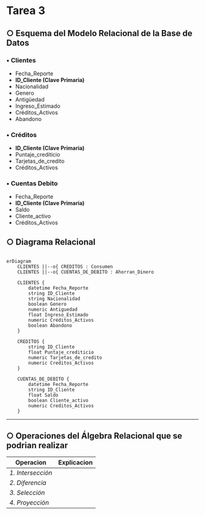 # Tarea 3
## ○ Esquema del Modelo Relacional de la Base de Datos

### • Clientes
  - Fecha_Reporte
  - **ID_Cliente (Clave Primaria)**
  - Nacionalidad
  - Genero
  - Antigüedad
  - Ingreso_Estimado
  - Créditos_Activos
  - Abandono

### • Créditos

 - **ID_Cliente (Clave Primaria)**
 - Puntaje_crediticio
 - Tarjetas_de_credito
 - Créditos_Activos

### • Cuentas Debito

 - Fecha_Reporte
 - **ID_Cliente (Clave Primaria)**
 - Saldo
 - Cliente_activo
 - Créditos_Activos

## ○ Diagrama Relacional

```mermaid

erDiagram
    CLIENTES ||--o{ CREDITOS : Consumen
    CLIENTES ||--o{ CUENTAS_DE_DEBITO : Ahorran_Dinero

    CLIENTES {
        datetime Fecha_Reporte 
        string ID_Cliente 
        string Nacionalidad
        boolean Genero
        numeric Antiguedad
        float Ingreso_Estimado
        numeric Créditos_Activos
        boolean Abandono
    }

    CREDITOS {
        string ID_Cliente
        float Puntaje_crediticio
        numeric Tarjetas_de_credito
        numeric Creditos_Activos
    }

    CUENTAS_DE_DEBITO {
        datetime Fecha_Reporte  
        string ID_Cliente 
        float Saldo
        boolean Cliente_activo
        numeric Creditos_Activos
    }
````
---

## ○ Operaciones del Álgebra Relacional que se podrian realizar

| **Operacion**     | **Explicacion**                           |
|--------------|---------------------------------------|
|*1. Intersección*   |      |
|*2. Diferencia*     |         |
|*3. Selección*    |                         |
|*4. Proyección*        |           |